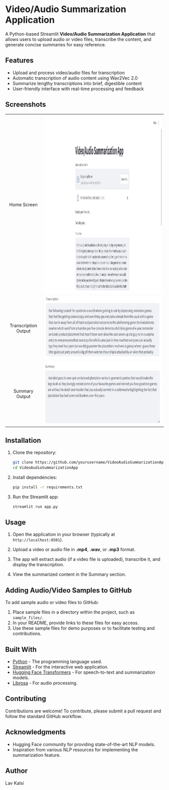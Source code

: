 # Video/Audio Summarization Application

A Python-based Streamlit **Video/Audio Summarization Application** that allows users to upload audio or video files, transcribe the content, and generate concise summaries for easy reference.

## Features

- Upload and process video/audio files for transcription
- Automatic transcription of audio content using Wav2Vec 2.0
- Summarize lengthy transcriptions into brief, digestible content
- User-friendly interface with real-time processing and feedback

## Screenshots

<table>
  <tr>
    <td align="center">Home Screen</td>
    <td><img src="https://github.com/LavKalsi/Video-Audio-Summarization-App/blob/main/Screenshots/Home%20Screen.jpg" width="1280" height="568"/></td>
  </tr>
  <tr>
    <td align="center">Transcription Output</td>
    <td><img src="https://github.com/LavKalsi/Video-Audio-Summarization-App/blob/main/Screenshots/TranscriptionExample.jpg" width="600" height="200"/></td>
  </tr>
<tr>
  <td align="center">Summary Output</td>
  <td><img src="https://github.com/LavKalsi/Video-Audio-Summarization-App/blob/main/Screenshots/SummaryExample.jpg" width="600" height="200"/></td>
</tr>
</table>

## Installation

1. Clone the repository:

    ```bash
    git clone https://github.com/yourusername/VideoAudioSummarizationApp.git
    cd VideoAudioSummarizationApp
    ```

2. Install dependencies:

    ```bash
    pip install -r requirements.txt
    ```

3. Run the Streamlit app:

    ```bash
    streamlit run app.py
    ```

## Usage

1. Open the application in your browser (typically at `http://localhost:8501`).
   
2. Upload a video or audio file in **.mp4**, **.wav**, or **.mp3** format.

3. The app will extract audio (if a video file is uploaded), transcribe it, and display the transcription.

4. View the summarized content in the Summary section.

## Adding Audio/Video Samples to GitHub

To add sample audio or video files to GitHub:

1. Place sample files in a directory within the project, such as `sample_files/`.
2. In your README, provide links to these files for easy access.
3. Use these sample files for demo purposes or to facilitate testing and contributions.

## Built With

- [Python](https://www.python.org/) - The programming language used.
- [Streamlit](https://streamlit.io/) - For the interactive web application.
- [Hugging Face Transformers](https://huggingface.co/) - For speech-to-text and summarization models.
- [Librosa](https://librosa.org/) - For audio processing.

## Contributing

Contributions are welcome! To contribute, please submit a pull request and follow the standard GitHub workflow.

## Acknowledgments

- Hugging Face community for providing state-of-the-art NLP models.
- Inspiration from various NLP resources for implementing the summarization feature.

## Author

Lav Kalsi
